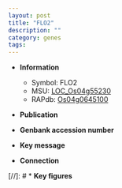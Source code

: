 ```yaml
---
layout: post
title: "FLO2"
description: ""
category: genes
tags: 
---
```


* **Information**  
    + Symbol: FLO2  
    + MSU: [LOC_Os04g55230](http://rice.uga.edu/cgi-bin/ORF_infopage.cgi?orf=LOC_Os04g55230)  
    + RAPdb: [Os04g0645100](http://rapdb.dna.affrc.go.jp/viewer/gbrowse_details/irgsp1?name=Os04g0645100)  

* **Publication**  

* **Genbank accession number**  

* **Key message**  

* **Connection**  

[//]: # * **Key figures**  


